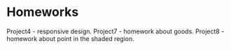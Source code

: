 # Homeworks
Project4 - responsive design.
Project7 - homework about goods.
Project8 - homework about point in the shaded region.